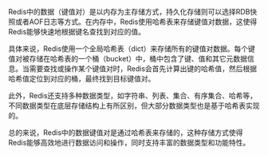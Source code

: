 Redis中的数据（键值对）是以内存为主存储方式，持久化存储则可以选择RDB快照或者AOF日志等方式。在内存中，Redis使用哈希表来存储键值对数据，这使得Redis能够快速地根据键名查找到对应的值。

具体来说，Redis使用一个全局哈希表（dict）来存储所有的键值对数据。每个键值对被存储在哈希表的一个桶（bucket）中，桶中包含了键、值和其它元数据信息。当需要查找或操作某个键值对时，Redis会首先计算出键的哈希值，然后根据哈希值定位到对应的桶，最终找到目标键值对。

此外，Redis还支持多种数据类型，如字符串、列表、集合、有序集合、哈希等，不同数据类型在底层存储结构上有所区别，但大部分数据类型也是基于哈希表实现的。

总的来说，Redis中的数据键值对是通过哈希表来存储的，这种存储方式使得Redis能够高效地进行数据访问和操作，同时支持丰富的数据类型和功能特性。